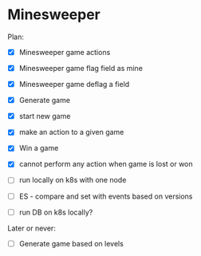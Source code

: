 # Minesweeper

Plan:

* [x] Minesweeper game actions
* [x] Minesweeper game flag field as mine
* [x] Minesweeper game deflag a field 
* [x] Generate game
* [x] start new game
* [x] make an action to a given game
* [x] Win a game
* [x] cannot perform any action when game is lost or won
* [ ] run locally on k8s with one node
* [ ] ES - compare and set with events based on versions 
* [ ] run DB on k8s locally?


Later or never:

* [ ] Generate game based on levels

